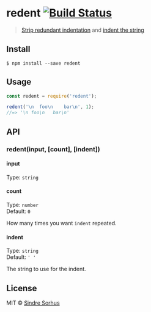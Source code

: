 # redent [![Build Status](https://travis-ci.org/sindresorhus/redent.svg?branch=master)](https://travis-ci.org/sindresorhus/redent)

> [Strip redundant indentation](https://github.com/sindresorhus/strip-indent) and [indent the string](https://github.com/sindresorhus/indent-string)


## Install

```
$ npm install --save redent
```


## Usage

```js
const redent = require('redent');

redent('\n  foo\n    bar\n', 1);
//=> '\n foo\n   bar\n'
```


## API

### redent(input, [count], [indent])

#### input

Type: `string`

#### count

Type: `number`  
Default: `0`

How many times you want `indent` repeated.

#### indent

Type: `string`  
Default: `' '`

The string to use for the indent.


## License

MIT © [Sindre Sorhus](http://sindresorhus.com)
